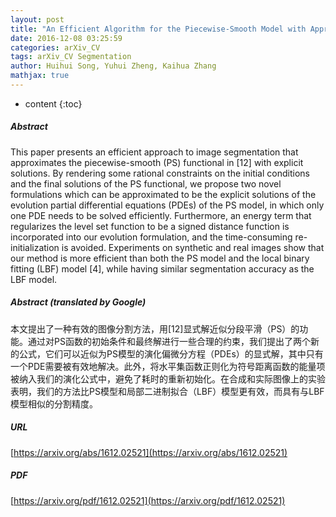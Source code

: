 ```yaml
---
layout: post
title: "An Efficient Algorithm for the Piecewise-Smooth Model with Approximately Explicit Solutions"
date: 2016-12-08 03:25:59
categories: arXiv_CV
tags: arXiv_CV Segmentation
author: Huihui Song, Yuhui Zheng, Kaihua Zhang
mathjax: true
---
```


* content
{:toc}

##### Abstract
This paper presents an efficient approach to image segmentation that approximates the piecewise-smooth (PS) functional in [12] with explicit solutions. By rendering some rational constraints on the initial conditions and the final solutions of the PS functional, we propose two novel formulations which can be approximated to be the explicit solutions of the evolution partial differential equations (PDEs) of the PS model, in which only one PDE needs to be solved efficiently. Furthermore, an energy term that regularizes the level set function to be a signed distance function is incorporated into our evolution formulation, and the time-consuming re-initialization is avoided. Experiments on synthetic and real images show that our method is more efficient than both the PS model and the local binary fitting (LBF) model [4], while having similar segmentation accuracy as the LBF model.

##### Abstract (translated by Google)
本文提出了一种有效的图像分割方法，用[12]显式解近似分段平滑（PS）的功能。通过对PS函数的初始条件和最终解进行一些合理的约束，我们提出了两个新的公式，它们可以近似为PS模型的演化偏微分方程（PDEs）的显式解，其中只有一个PDE需要被有效地解决。此外，将水平集函数正则化为符号距离函数的能量项被纳入我们的演化公式中，避免了耗时的重新初始化。在合成和实际图像上的实验表明，我们的方法比PS模型和局部二进制拟合（LBF）模型更有效，而具有与LBF模型相似的分割精度。

##### URL
[https://arxiv.org/abs/1612.02521](https://arxiv.org/abs/1612.02521)

##### PDF
[https://arxiv.org/pdf/1612.02521](https://arxiv.org/pdf/1612.02521)

